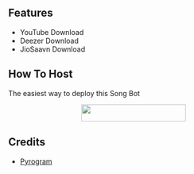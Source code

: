 

## Features

- YouTube Download
- Deezer Download
- JioSaavn Download

## How To Host

The easiest way to deploy this Song Bot
<p align="center"><a href="https://heroku.com/deploy?template=https://github.com/Naviya2/LeoSongDownloaderBot"> <img src="https://img.shields.io/badge/Deploy%20To%20Heroku-blueviolet?style=for-the-badge&logo=heroku" width="210" height="34.45"/></a></p>

## Credits

- [Pyrogram](https://github.com/pyrogram)

